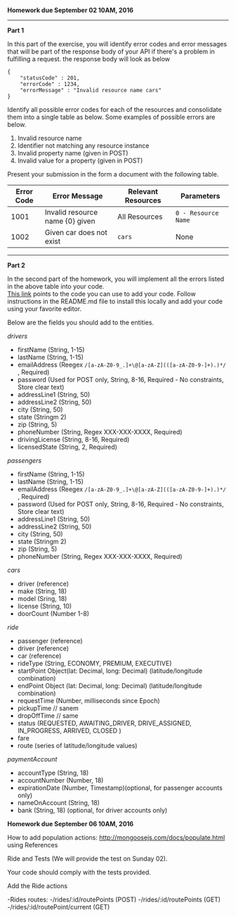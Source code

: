 **Homework due September 02 10AM, 2016**

----

**Part 1**

In this part of the exercise, you will identify error codes and error messages that will be part of the response body of your API if there's a problem
in fulfilling a request. the response body will look as below

```
{
    "statusCode" : 201,
    "errorCode" : 1234,
    "errorMessage" : "Invalid resource name cars"
}

```

Identify all possible error codes for each of the resources and consolidate them into a single table as below. Some 
examples of possible errors are below.

1. Invalid resource name
2. Identifier not matching any resource instance
3. Invalid property name (given in POST)
4. Invalid value for a property (given in POST)

Present your submission in the form a document with the following table. 

Error Code  | Error Message    | Relevant Resources  | Parameters
----------- | ----------|------------ |-----
 1001  | Invalid resource name {0} given  | All Resources  | `0 - Resource Name`
1002 | Given car does not exist | `cars` | None

----

**Part 2**

In the second part of the homework, you will implement all the errors listed in the above table into your code.  
[This link](https://bitbucket.org/appcmusv/transportation-express-api) points to the code you can use to add your code.
Follow instructions in the README.md file to install this locally and add your code using your favorite editor.

Below are the fields you should add to the entities. 

_drivers_

- firstName (String, 1-15)
- lastName (String, 1-15)
- emailAddress (Reegex `/[a-zA-Z0-9_.]+\@[a-zA-Z](([a-zA-Z0-9-]+).)*/` , Required) 
- password (Used for POST only, String, 8-16, Required - No constraints, Store clear text) 
- addressLine1 (String, 50)
- addressLine2 (String, 50)
- city (String, 50)
- state (Stringm 2)
- zip (String, 5)
- phoneNumber (String, Regex XXX-XXX-XXXX, Required)
- drivingLicense (String, 8-16, Required)
- licensedState (String, 2, Required)

_passengers_

- firstName (String, 1-15)
- lastName (String, 1-15)
- emailAddress (Reegex `/[a-zA-Z0-9_.]+\@[a-zA-Z](([a-zA-Z0-9-]+).)*/` , Required) 
- password (Used for POST only, String, 8-16, Required - No constraints, Store clear text) 
- addressLine1 (String, 50)
- addressLine2 (String, 50)
- city (String, 50)
- state (Stringm 2)
- zip (String, 5)
- phoneNumber (String, Regex XXX-XXX-XXXX, Required)

_cars_

- driver (reference)
- make (String, 18)
- model (Sring, 18)
- license (String, 10)
- doorCount (Number 1-8)

_ride_

- passenger (reference)
- driver (reference)
- car (reference)
- rideType (String, ECONOMY, PREMIUM, EXECUTIVE)
- startPoint  Object(lat: Decimal, long: Decimal) (latitude/longitude combination)
- endPoint Object (lat: Decimal, long: Decimal) (latitude/longitude combination)
- requestTime (Number, milliseconds since Epoch)
- pickupTime // sanem 
- dropOffTime // same
- status (REQUESTED, AWAITING_DRIVER, DRIVE_ASSIGNED, IN_PROGRESS, ARRIVED, CLOSED )
- fare
- route (series of latitude/longitude values)

_paymentAccount_

- accountType (String, 18)
- accountNumber (Number, 18)
- expirationDate (Number, Timestamp)(optional, for passenger accounts only)
- nameOnAccount (String, 18)
- bank (String, 18) (optional, for driver accounts only)

**Homework due September 06 10AM, 2016**

How to add population actions: http://mongoosejs.com/docs/populate.html using References

Ride and Tests (We will provide the test on Sunday 02).

Your code should comply with the tests provided.

Add the Ride actions

-Rides routes:
-/rides/:id/routePoints (POST)
-/rides/:id/routePoints (GET)
-/rides/:id/routePoint/current (GET)